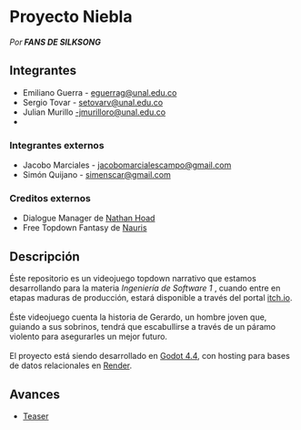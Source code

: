 # Proyecto Niebla
<i> Por<b> FANS DE SILKSONG </b> </i>

## Integrantes
- Emiliano Guerra - eguerrag@unal.edu.co 
- Sergio Tovar - setovarv@unal.edu.co
- Julian Murillo -jmurilloro@unal.edu.co
-

### Integrantes externos
- Jacobo Marciales - jacobomarcialescampo@gmail.com
- Simón Quijano - simenscar@gmail.com

### Creditos externos
- Dialogue Manager de [Nathan Hoad](https://github.com/nathanhoad/godot_dialogue_manager)
- Free Topdown Fantasy de [Nauris](https://aamatniekss.itch.io/topdown-fantasy-forest)

## Descripción
Éste repositorio es un videojuego topdown narrativo que estamos desarrollando para la materia <i> Ingeniería de Software 1 </i>, cuando entre en etapas maduras de producción, estará disponible a través del portal [itch.io](https://itch.io). <br> <br>
Éste videojuego cuenta la historia de Gerardo, un hombre joven que, guiando a sus sobrinos, tendrá que escabullirse a través de un páramo violento para asegurarles un mejor futuro. <br> <br>
El proyecto está siendo desarrollado en [Godot 4.4](https://godotengine.org), con hosting para bases de datos relacionales en [Render](https://render.com).

## Avances
- [Teaser](https://www.youtube.com/watch?v=1qowAzNawa4)
 
